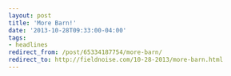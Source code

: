 ```yaml
---
layout: post 
title: 'More Barn!' 
date: '2013-10-28T09:33:00-04:00' 
tags: 
- headlines 
redirect_from: /post/65334187754/more-barn/
redirect_to: http://fieldnoise.com/10-28-2013/more-barn.html
--- 
```



